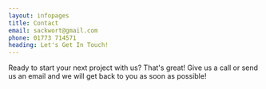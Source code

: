 ```yaml
---
layout: infopages
title: Contact
email: sackwort@gmail.com
phone: 01773 714571
heading: Let's Get In Touch!
---
```

Ready to start your next project with us? That's great! Give us a call or send
us an email and we will get back to you as soon as possible!
